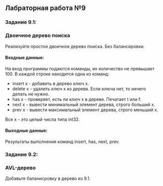 ## Лабраторная работа №9

### Задание 9.1:

### Двоичное дерево поиска
Реализуйте простое двоичное дерево поиска. Без балансировки.

#### Входные данные:
На вход программы подаются команды, их количество не превышает 100. В каждой строке находится одна из команд:

- insert x - добавить в дерево ключ x.
- delete x - удалить ключ x из дерева. Если ключа нет, то ничего делать не нужно.
- has x - проверяет, есть ли ключ x в дереве. Печатает t или f.
- next x - вывести минимальный элемент дерева, строго больший x.
- prev x - вывести максимальный элемент дерева, строго меньший x.

Все x - это целый числа типа int32.
#### Выходные данные:
Результаты выполнения команд insert, has, next, prev.

### Задание 9.2:

### AVL-дерево
Добавьте баланисровку в дерево из 9.1.
